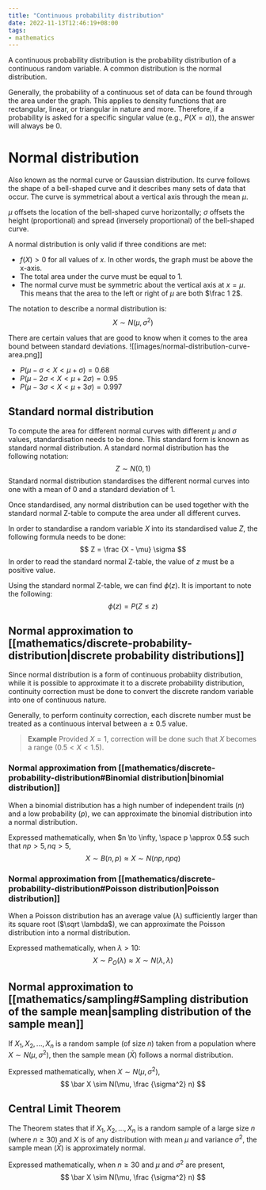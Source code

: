 ```yaml
---
title: "Continuous probability distribution"
date: 2022-11-13T12:46:19+08:00
tags:
- mathematics
---
```


A continuous probability distribution is the probability distribution of a continuous random variable. A common distribution is the normal distribution.

Generally, the probability of a continuous set of data can be found through the area under the graph. This applies to density functions that are rectangular, linear, or triangular in nature and more. Therefore, if a probability is asked for a specific singular value (e.g., $P(X = a)$), the answer will always be 0.

# Normal distribution

Also known as the normal curve or Gaussian distribution. Its curve follows the shape of a bell-shaped curve and it describes many sets of data that occur. The curve is symmetrical about a vertical axis through the mean $\mu$.

$\mu$ offsets the location of the bell-shaped curve horizontally; $\sigma$ offsets the height (proportional) and spread (inversely proportional) of the bell-shaped curve.

A normal distribution is only valid if three conditions are met:
- $f(X) > 0$ for all values of $x$. In other words, the graph must be above the x-axis.
- The total area under the curve must be equal to 1.
- The normal curve must be symmetric about the vertical axis at $x = \mu$. This means that the area to the left or right of $\mu$ are both $\frac 1 2$.

The notation to describe a normal distribution is:
$$
X \sim N(\mu, \sigma^2)
$$

There are certain values that are good to know when it comes to the area bound between standard deviations.
![[images/normal-distribution-curve-area.png]]
- $P(\mu - \sigma < X < \mu + \sigma) = 0.68$
- $P(\mu - 2\sigma < X < \mu + 2\sigma) = 0.95$
- $P(\mu - 3\sigma < X < \mu + 3\sigma) = 0.997$

## Standard normal distribution
To compute the area for different normal curves with different $\mu$ and $\sigma$ values, standardisation needs to be done. This standard form is known as standard normal distribution. A standard normal distribution has the following notation:
$$
Z \sim N(0, 1)
$$
Standard normal distribution standardises the different normal curves into one with a mean of 0 and a standard deviation of 1.

Once standardised, any normal distribution can be used together with the standard normal Z-table to compute the area under all different curves.

In order to standardise a random variable $X$ into its standardised value $Z$, the following formula needs to be done:
$$
Z = \frac {X - \mu} \sigma
$$
In order to read the standard normal Z-table, the value of $z$ must be a positive value.

Using the standard normal Z-table, we can find $\phi (z)$. It is important to note the following:
$$
\phi (z) = P(Z \leq z)
$$

## Normal approximation to [[mathematics/discrete-probability-distribution|discrete probability distributions]]

Since normal distribution is a form of continuous probabiity distribution, while it is possible to approximate it to a discrete probability distribution, continuity correction must be done to convert the discrete random variable into one of continuous nature.

Generally, to perform continuity correction, each discrete number must be treated as a continuous interval between a $\pm$ 0.5 value.

> 	**Example**
> Provided $X = 1$, correction will be done such that $X$ becomes a range ($0.5 < X < 1.5$).

### Normal approximation from [[mathematics/discrete-probability-distribution#Binomial distribution|binomial distribution]]
When a binomial distribution has a high number of independent trails ($n$) and a low probability ($p$), we can approximate the binomial distribution into a normal distribution.

Expressed mathematically, when $n \to \infty, \space p \approx 0.5$ such that $np > 5, nq > 5$,
$$
X \sim B(n, p) \approx X \sim N (np, npq)
$$
### Normal approximation from [[mathematics/discrete-probability-distribution#Poisson distribution|Poisson distribution]]
When a Poisson distribution has an average value ($\lambda$) sufficiently larger than its square root ($\sqrt \lambda$), we can approximate the Poisson distribution into a normal distribution.

Expressed mathematically, when $\lambda > 10$:
$$
X \sim P_O (\lambda) \approx X \sim N (\lambda, \lambda)
$$
## Normal approximation to [[mathematics/sampling#Sampling distribution of the sample mean|sampling distribution of the sample mean]]
If $X_1, X_2, ..., X_n$ is a random sample (of size $n$) taken from a population where $X \sim N (\mu, \sigma^2)$, then the sample mean ($\bar X$) follows a normal distribution.

Expressed mathematically, when $X \sim N (\mu, \sigma^2)$,
$$
\bar X \sim N(\mu, \frac {\sigma^2} n)
$$
## Central Limit Theorem
The Theorem states that if $X_1, X_2, ..., X_n$ is a random sample of a large size $n$ (where $n \geq 30$) and $X$ is of any distribution with mean $\mu$ and variance $\sigma^2$, the sample mean ($\bar X$) is approximately normal.

Expressed mathematically, when $n \geq 30$ and $\mu$ and $\sigma^2$ are present,
$$
\bar X \sim N(\mu, \frac {\sigma^2} n)
$$